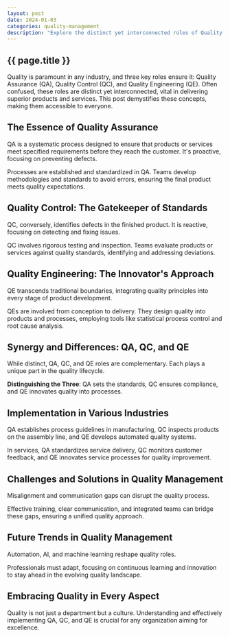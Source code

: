 ```yaml
---
layout: post
date: 2024-01-03
categories: quality-management
description: "Explore the distinct yet interconnected roles of Quality Assurance, Quality Control, and Quality Engineering in our comprehensive guide. Understand their importance in maintaining high standards in products and services across various industries."
---
```


## {{ page.title }}
Quality is paramount in any industry, and three key roles ensure it: Quality Assurance (QA), Quality Control (QC), and Quality Engineering (QE). Often confused, these roles are distinct yet interconnected, vital in delivering superior products and services. This post demystifies these concepts, making them accessible to everyone.

## The Essence of Quality Assurance
QA is a systematic process designed to ensure that products or services meet specified requirements before they reach the customer. It's proactive, focusing on preventing defects.

Processes are established and standardized in QA. Teams develop methodologies and standards to avoid errors, ensuring the final product meets quality expectations.

## Quality Control: The Gatekeeper of Standards
QC, conversely, identifies defects in the finished product. It is reactive, focusing on detecting and fixing issues.

QC involves rigorous testing and inspection. Teams evaluate products or services against quality standards, identifying and addressing deviations.

## Quality Engineering: The Innovator's Approach
QE transcends traditional boundaries, integrating quality principles into every stage of product development.

QEs are involved from conception to delivery. They design quality into products and processes, employing tools like statistical process control and root cause analysis.

## Synergy and Differences: QA, QC, and QE
While distinct, QA, QC, and QE roles are complementary. Each plays a unique part in the quality lifecycle.

**Distinguishing the Three**: QA sets the standards, QC ensures compliance, and QE innovates quality into processes.

## Implementation in Various Industries
QA establishes process guidelines in manufacturing, QC inspects products on the assembly line, and QE develops automated quality systems.

In services, QA standardizes service delivery, QC monitors customer feedback, and QE innovates service processes for quality improvement.

## Challenges and Solutions in Quality Management
Misalignment and communication gaps can disrupt the quality process.

Effective training, clear communication, and integrated teams can bridge these gaps, ensuring a unified quality approach.

## Future Trends in Quality Management
Automation, AI, and machine learning reshape quality roles.

Professionals must adapt, focusing on continuous learning and innovation to stay ahead in the evolving quality landscape.

## Embracing Quality in Every Aspect
Quality is not just a department but a culture. Understanding and effectively implementing QA, QC, and QE is crucial for any organization aiming for excellence.
